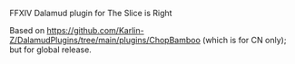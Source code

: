 FFXIV Dalamud plugin for The Slice is Right

Based on https://github.com/Karlin-Z/DalamudPlugins/tree/main/plugins/ChopBamboo (which is for CN only); but for global release.
